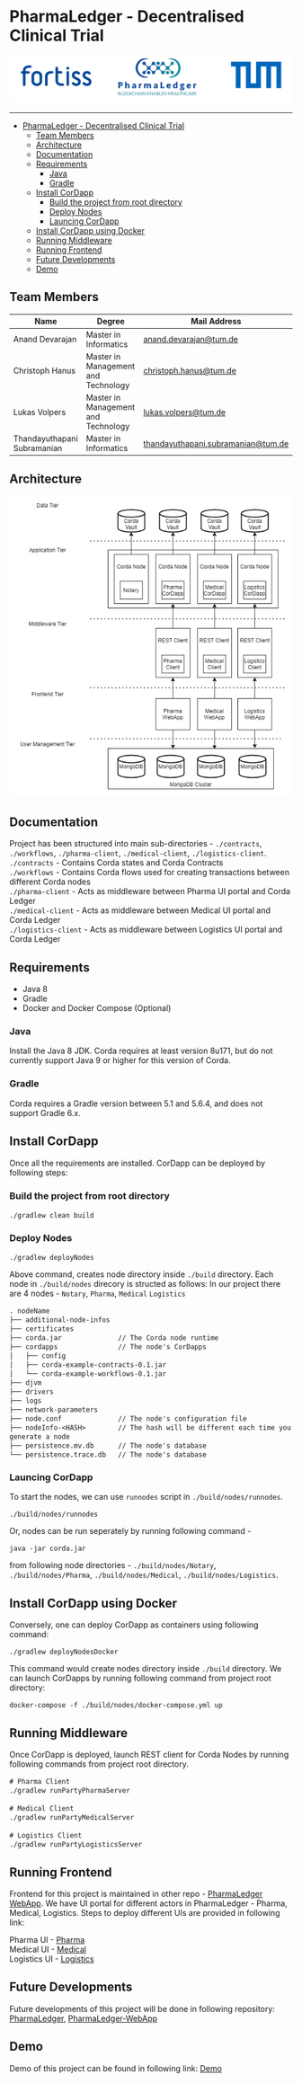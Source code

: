 # PharmaLedger - Decentralised Clinical Trial
![alt text](projectHeader.png "DLT4PI - PharmaLedger")
* * *
- [PharmaLedger - Decentralised Clinical Trial](#pharmaledger---decentralised-clinical-trial)
  - [Team Members](#team-members)
  - [Architecture](#architecture)
  - [Documentation](#documentation)
  - [Requirements](#requirements)
    - [Java](#java)
    - [Gradle](#gradle)
  - [Install CorDapp](#install-cordapp)
    - [Build the project from root directory](#build-the-project-from-root-directory)
    - [Deploy Nodes](#deploy-nodes)
    - [Launcing CorDapp](#launcing-cordapp)
  - [Install CorDapp using Docker](#install-cordapp-using-docker)
  - [Running Middleware](#running-middleware)
  - [Running Frontend](#running-frontend)
  - [Future Developments](#future-developments)
  - [Demo](#demo)
## Team Members
|Name | Degree | Mail Address|
|-----|--------|-------------|
|Anand Devarajan|Master in Informatics|anand.devarajan@tum.de|
|Christoph Hanus|Master in Management and Technology|christoph.hanus@tum.de|
|Lukas Volpers| Master in Management and Technology|lukas.volpers@tum.de|
|Thandayuthapani Subramanian|Master in Informatics|thandayuthapani.subramanian@tum.de|

## Architecture
<p align="center">
  <img src="PharmaLedger_Arch.png" />
</p>

## Documentation
Project has been structured into main sub-directories - `./contracts`, `./workflows`, `./pharma-client`, `./medical-client`, `./logistics-client`.  
`./contracts` - Contains Corda states and Corda Contracts  
`./workflows` - Contains Corda flows used for creating transactions between different Corda nodes  
`./pharma-client` - Acts as middleware between Pharma UI portal and Corda Ledger  
`./medical-client` - Acts as middleware between Medical UI portal and Corda Ledger  
`./logistics-client` - Acts as middleware between Logistics UI portal and Corda Ledger  
## Requirements
* Java 8
* Gradle
* Docker and Docker Compose (Optional)

### Java
Install the Java 8 JDK. Corda requires at least version 8u171, but do not currently support Java 9 or higher for this version of Corda.
### Gradle
Corda requires a Gradle version between 5.1 and 5.6.4, and does not support Gradle 6.x.

## Install CorDapp
Once all the requirements are installed. CorDapp can be deployed by following steps:  

### Build the project from root directory
```
./gradlew clean build
```  

### Deploy Nodes
```
./gradlew deployNodes
```

Above command, creates node directory inside `./build` directory.  Each node in `./build/nodes` direcory is structed as follows:
In our project there are 4 nodes - `Notary`, `Pharma`, `Medical` `Logistics`
```
. nodeName
├── additional-node-infos
├── certificates
├── corda.jar              // The Corda node runtime
├── cordapps               // The node's CorDapps
│   ├── config
│   ├── corda-example-contracts-0.1.jar
│   └── corda-example-workflows-0.1.jar
├── djvm
├── drivers
├── logs
├── network-parameters
├── node.conf              // The node's configuration file
├── nodeInfo-<HASH>        // The hash will be different each time you generate a node
├── persistence.mv.db      // The node's database
└── persistence.trace.db   // The node's database
```

### Launcing CorDapp
To start the nodes, we can use `runnodes` script in `./build/nodes/runnodes`.
```
./build/nodes/runnodes
```

Or, nodes can be run seperately by running following command - 
```
java -jar corda.jar
```
from following node directories - `./build/nodes/Notary`, `./build/nodes/Pharma`, `./build/nodes/Medical`, `./build/nodes/Logistics`.

## Install CorDapp using Docker
Conversely, one can deploy CorDapp as containers using following command:
```
./gradlew deployNodesDocker
```
This command would create nodes directory inside `./build` directory.  We can launch CorDapps by running following command from project root directory:
```
docker-compose -f ./build/nodes/docker-compose.yml up
```

## Running Middleware 
Once CorDapp is deployed, launch REST client for Corda Nodes by running following commands from project root directory.
```
# Pharma Client
./gradlew runPartyPharmaServer

# Medical Client
./gradlew runPartyMedicalServer

# Logistics Client
./gradlew runPartyLogisticsServer
```

## Running Frontend
Frontend for this project is maintained in other repo - [PharmaLedger WebApp](https://gitlab.lrz.de/00000000014A5EBE/pharmaledger-webapp).  We have UI portal for different actors in PharmaLedger - Pharma, Medical, Logistics.
Steps to deploy different UIs are provided in following link:  
  

Pharma UI - [Pharma](https://github.com/thandayuthapani/Pharmaledger-WebApp/tree/master/pharmaledger-pharma-ui)  
Medical UI - [Medical](https://github.com/thandayuthapani/Pharmaledger-WebApp/tree/master/pharmaledger-medical-ui)  
Logistics UI - [Logistics](https://github.com/thandayuthapani/Pharmaledger-WebApp/tree/master/pharmaledger-logistics-ui)  

## Future Developments
Future developments of this project will be done in following repository:  [PharmaLedger](https://github.com/thandayuthapani/pharmaledger), [PharmaLedger-WebApp](https://github.com/thandayuthapani/Pharmaledger-WebApp)  
## Demo
Demo of this project can be found in following link: [Demo]()